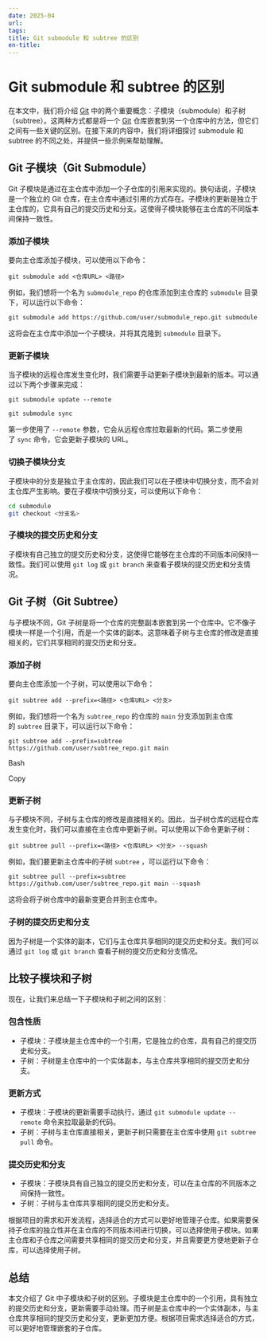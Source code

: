 ```yaml
---
date: 2025-04
url:
tags:
title: Git submodule 和 subtree 的区别
en-title:
---
```


# Git submodule 和 subtree 的区别

在本文中，我们将介绍 [Git](https://deepinout.com/git/git-top-tutorials/1696390559_j_git.html "Git 教程") 中的两个重要概念：子模块（submodule）和子树（subtree）。这两种方式都是将一个 [Git](https://deepinout.com/git/git-top-tutorials/1696390559_j_git.html "Git 教程") 仓库嵌套到另一个仓库中的方法，但它们之间有一些关键的区别。在接下来的内容中，我们将详细探讨 submodule 和 subtree 的不同之处，并提供一些示例来帮助理解。

## Git 子模块（Git Submodule）

Git 子模块是通过在主仓库中添加一个子仓库的引用来实现的。换句话说，子模块是一个独立的 Git 仓库，在主仓库中通过引用的方式存在。子模块的更新是独立于主仓库的，它具有自己的提交历史和分支。这使得子模块能够在主仓库的不同版本间保持一致性。

### 添加子模块

要向主仓库添加子模块，可以使用以下命令：

```
git submodule add <仓库URL> <路径>
```


例如，我们想将一个名为 `submodule_repo` 的仓库添加到主仓库的 `submodule` 目录下，可以运行以下命令：

```
git submodule add https://github.com/user/submodule_repo.git submodule
```


这将会在主仓库中添加一个子模块，并将其克隆到 `submodule` 目录下。

### 更新子模块

当子模块的远程仓库发生变化时，我们需要手动更新子模块到最新的版本。可以通过以下两个步骤来完成：

```
git submodule update --remote
```


```
git submodule sync
```



第一步使用了 `--remote` 参数，它会从远程仓库拉取最新的代码。第二步使用了 `sync` 命令，它会更新子模块的 URL。

### 切换子模块分支

子模块中的分支是独立于主仓库的，因此我们可以在子模块中切换分支，而不会对主仓库产生影响。要在子模块中切换分支，可以使用以下命令：

```bash
cd submodule
git checkout <分支名>
```
### 子模块的提交历史和分支

子模块有自己独立的提交历史和分支，这使得它能够在主仓库的不同版本间保持一致性。我们可以使用 `git log` 或 `git branch` 来查看子模块的提交历史和分支情况。

## Git 子树（Git Subtree）

与子模块不同，Git 子树是将一个仓库的完整副本嵌套到另一个仓库中。它不像子模块一样是一个引用，而是一个实体的副本。这意味着子树与主仓库的修改是直接相关的，它们共享相同的提交历史和分支。

### 添加子树

要向主仓库添加一个子树，可以使用以下命令：

```
git subtree add --prefix=<路径> <仓库URL> <分支>
```



例如，我们想将一个名为 `subtree_repo` 的仓库的 `main` 分支添加到主仓库的 `subtree` 目录下，可以运行以下命令：

```
git subtree add --prefix=subtree https://github.com/user/subtree_repo.git main
```

Bash

Copy

### 更新子树

与子模块不同，子树与主仓库的修改是直接相关的。因此，当子树仓库的远程仓库发生变化时，我们可以直接在主仓库中更新子树。可以使用以下命令更新子树：

```
git subtree pull --prefix=<路径> <仓库URL> <分支> --squash
```


例如，我们要更新主仓库中的子树 `subtree` ，可以运行以下命令：
```
git subtree pull --prefix=subtree https://github.com/user/subtree_repo.git main --squash
```

这将会将子树仓库中的最新变更合并到主仓库中。

### 子树的提交历史和分支

因为子树是一个实体的副本，它们与主仓库共享相同的提交历史和分支。我们可以通过 `git log` 或 `git branch` 查看子树的提交历史和分支情况。

## 比较子模块和子树

现在，让我们来总结一下子模块和子树之间的区别：

### 包含性质

-   子模块：子模块是主仓库中的一个引用，它是独立的仓库，具有自己的提交历史和分支。
-   子树：子树是主仓库中的一个实体副本，与主仓库共享相同的提交历史和分支。

### 更新方式

-   子模块：子模块的更新需要手动执行，通过 `git submodule update --remote` 命令来拉取最新的代码。
-   子树：子树与主仓库直接相关，更新子树只需要在主仓库中使用 `git subtree pull` 命令。

### 提交历史和分支

-   子模块：子模块具有自己独立的提交历史和分支，可以在主仓库的不同版本之间保持一致性。
-   子树：子树与主仓库共享相同的提交历史和分支。

根据项目的需求和开发流程，选择适合的方式可以更好地管理子仓库。如果需要保持子仓库的独立性并在主仓库的不同版本间进行切换，可以选择使用子模块。如果主仓库和子仓库之间需要共享相同的提交历史和分支，并且需要更方便地更新子仓库，可以选择使用子树。

## 总结

本文介绍了 Git 中子模块和子树的区别。子模块是主仓库中的一个引用，具有独立的提交历史和分支，更新需要手动处理。而子树是主仓库中的一个实体副本，与主仓库共享相同的提交历史和分支，更新更加方便。根据项目需求选择适合的方式，可以更好地管理嵌套的子仓库。